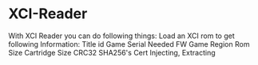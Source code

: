# XCI-Reader
With XCI Reader you can do following things:
Load an XCI rom to get following Information:
Title id
Game Serial
Needed FW
Game Region
Rom Size
Cartridge Size
CRC32
SHA256's
Cert Injecting, Extracting

